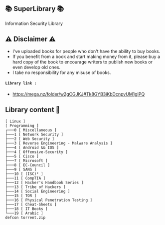 ## 📚 SuperLibrary 📚
Information Security Library 

## ⚠️ Disclaimer ⚠️
- I've uploaded books for people who don't have the ability to buy books.
- If you benefit from a book and start making money from it, please buy a hard copy of the book to encourage writers to publish new books or even develop old ones.
- I take no responsibility for any misuse of books.


#### `Library link :`
- https://mega.nz/folder/w2gCGJKJ#Tk8GYB3iKbDcnpvUM1gIPQ

## Library content 🧾
```
[ Linux ]
[ Programming ]
┌───0 [ Miscellaneous ]
├───1 [ Network Security ]
├───2 [ Web Security ]
├───3 [ Reverse Engineering - Malware Analysis ]
├───4 [ Android && IOS ]
├───4 [ Offensive-Security ]
├───5 [ Cisco ]
├───7 [ Microsoft ]
├───8 [ EC-Council ]
├───9 [ SANS ]
├───10 [ (ISC)² ]
├───11 [ CompTIA ]
├───12 [ Hacker's Handbook Series ]
├───13 [ Tribe of Hackers ]
├───14 [ Social Engineering ]
├───15 [ TOR ]
├───16 [ Physical Penetration Testing ]
├───17 [ Cheat-Sheets ]
├───18 [ IT Books ]
└───19 [ Arabic ]
defcon torrent.zip
```
